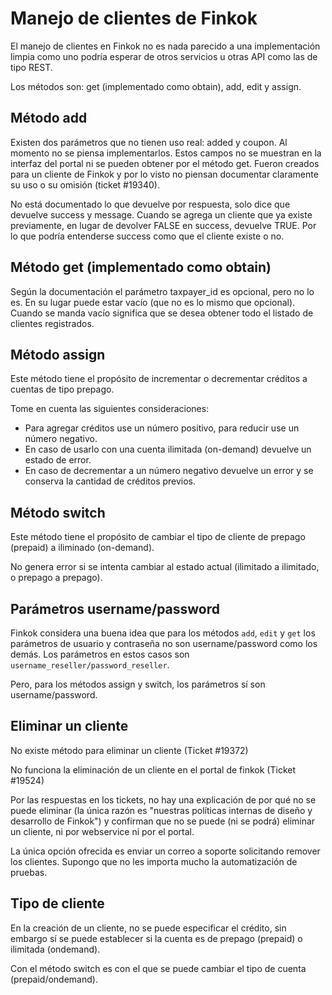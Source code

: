 # Manejo de clientes de Finkok

El manejo de clientes en Finkok no es nada parecido a una implementación limpia como uno podría esperar
de otros servicios u otras API como las de tipo REST.

Los métodos son: get (implementado como obtain), add, edit y assign.

## Método add

Existen dos parámetros que no tienen uso real: added y coupon. Al momento no se piensa implementarlos.
Estos campos no se muestran en la interfaz del portal ni se pueden obtener por el método get.
Fueron creados para un cliente de Finkok y por lo visto no piensan documentar claramente
su uso o su omisión (ticket #19340).

No está documentado lo que devuelve por respuesta, solo dice que devuelve success y message.
Cuando se agrega un cliente que ya existe previamente, en lugar de devolver FALSE en success, devuelve TRUE.
Por lo que podría entenderse success como que el cliente existe o no.

## Método get (implementado como obtain)

Según la documentación el parámetro taxpayer_id es opcional, pero no lo es.
En su lugar puede estar vacío (que no es lo mismo que opcional).
Cuando se manda vacío significa que se desea obtener todo el listado de clientes registrados.

## Método assign

Este método tiene el propósito de incrementar o decrementar créditos a cuentas de tipo prepago.

Tome en cuenta las siguientes consideraciones:

- Para agregar créditos use un número positivo, para reducir use un número negativo.
- En caso de usarlo con una cuenta ilimitada (on-demand) devuelve un estado de error.
- En caso de decrementar a un número negativo devuelve un error y se conserva la cantidad de créditos previos.

## Método switch

Este método tiene el propósito de cambiar el tipo de cliente de prepago (prepaid) a iliminado (on-demand).

No genera error si se intenta cambiar al estado actual (ilimitado a ilimitado, o prepago a prepago).

## Parámetros username/password

Finkok considera una buena idea que para los métodos `add`, `edit` y `get` los parámetros de usuario y contraseña
no son username/password como los demás. Los parámetros en estos casos son `username_reseller/password_reseller`.

Pero, para los métodos assign y switch, los parámetros sí son username/password.

## Eliminar un cliente

No existe método para eliminar un cliente (Ticket #19372)

No funciona la eliminación de un cliente en el portal de finkok (Ticket #19524)

Por las respuestas en los tickets, no hay una explicación de por qué no se puede eliminar
(la única razón es "nuestras políticas internas de diseño y desarrollo de Finkok")
y confirman que no se puede (ni se podrá) eliminar un cliente, ni por webservice ni por el portal.

La única opción ofrecida es enviar un correo a soporte solicitando remover los clientes.
Supongo que no les importa mucho la automatización de pruebas.

## Tipo de cliente

En la creación de un cliente, no se puede especificar el crédito, sin embargo sí se puede establecer
si la cuenta es de prepago (prepaid) o ilimitada (ondemand).

Con el método switch es con el que se puede cambiar el tipo de cuenta (prepaid/ondemand).
